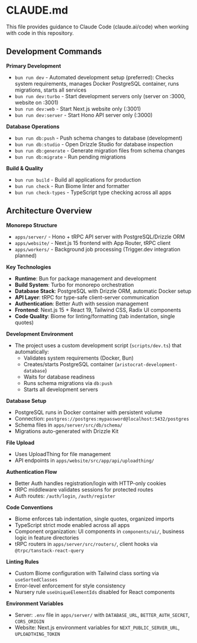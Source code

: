 # CLAUDE.md

This file provides guidance to Claude Code (claude.ai/code) when working with code in this repository.

## Development Commands

**Primary Development**
- `bun run dev` - Automated development setup (preferred): Checks system requirements, manages Docker PostgreSQL container, runs migrations, starts all services
- `bun run dev:turbo` - Start development servers only (server on :3000, website on :3001)
- `bun run dev:web` - Start Next.js website only (:3001)
- `bun run dev:server` - Start Hono API server only (:3000)

**Database Operations**
- `bun run db:push` - Push schema changes to database (development)
- `bun run db:studio` - Open Drizzle Studio for database inspection
- `bun run db:generate` - Generate migration files from schema changes
- `bun run db:migrate` - Run pending migrations

**Build & Quality**
- `bun run build` - Build all applications for production
- `bun run check` - Run Biome linter and formatter
- `bun run check-types` - TypeScript type checking across all apps

## Architecture Overview

**Monorepo Structure**
- `apps/server/` - Hono + tRPC API server with PostgreSQL/Drizzle ORM
- `apps/website/` - Next.js 15 frontend with App Router, tRPC client
- `apps/workers/` - Background job processing (Trigger.dev integration planned)

**Key Technologies**
- **Runtime**: Bun for package management and development
- **Build System**: Turbo for monorepo orchestration
- **Database Stack**: PostgreSQL with Drizzle ORM, automatic Docker setup
- **API Layer**: tRPC for type-safe client-server communication
- **Authentication**: Better Auth with session management
- **Frontend**: Next.js 15 + React 19, Tailwind CSS, Radix UI components
- **Code Quality**: Biome for linting/formatting (tab indentation, single quotes)

**Development Environment**
- The project uses a custom development script (`scripts/dev.ts`) that automatically:
  - Validates system requirements (Docker, Bun)
  - Creates/starts PostgreSQL container (`aristocrat-development-database`)
  - Waits for database readiness
  - Runs schema migrations via `db:push`
  - Starts all development servers

**Database Setup**
- PostgreSQL runs in Docker container with persistent volume
- Connection: `postgres://postgres:mypassword@localhost:5432/postgres`
- Schema files in `apps/server/src/db/schema/`
- Migrations auto-generated with Drizzle Kit

**File Upload**
- Uses UploadThing for file management
- API endpoints in `apps/website/src/app/api/uploadthing/`

**Authentication Flow**
- Better Auth handles registration/login with HTTP-only cookies
- tRPC middleware validates sessions for protected routes
- Auth routes: `/auth/login`, `/auth/register`

**Code Conventions**
- Biome enforces tab indentation, single quotes, organized imports
- TypeScript strict mode enabled across all apps
- Component organization: UI components in `components/ui/`, business logic in feature directories
- tRPC routers in `apps/server/src/routers/`, client hooks via `@trpc/tanstack-react-query`

**Linting Rules**
- Custom Biome configuration with Tailwind class sorting via `useSortedClasses`
- Error-level enforcement for style consistency
- Nursery rule `useUniqueElementIds` disabled for React components

**Environment Variables**
- Server: `.env` file in `apps/server/` with `DATABASE_URL`, `BETTER_AUTH_SECRET`, `CORS_ORIGIN`
- Website: Next.js environment variables for `NEXT_PUBLIC_SERVER_URL`, `UPLOADTHING_TOKEN`